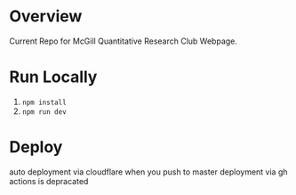 # Overview

Current Repo for McGill Quantitative Research Club Webpage.

# Run Locally 

1. `npm install`
2. `npm run dev`

# Deploy


auto deployment via cloudflare when you push to master
deployment via gh actions is depracated

